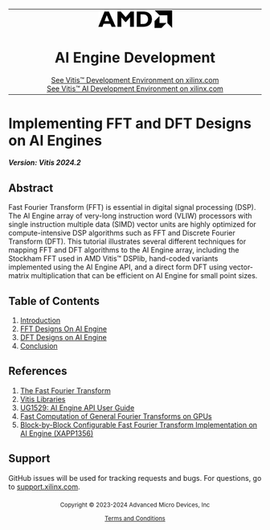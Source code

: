 ﻿
<table class="sphinxhide" width="100%">
 <tr width="100%">
    <td align="center"><img src="https://raw.githubusercontent.com/Xilinx/Image-Collateral/main/xilinx-logo.png" width="30%"/><h1>AI Engine Development</h1>
    <a href="https://www.xilinx.com/products/design-tools/vitis.html">See Vitis™ Development Environment on xilinx.com</br></a>
    <a href="https://www.xilinx.com/products/design-tools/vitis/vitis-ai.html">See Vitis™ AI Development Environment on xilinx.com</a>
    </td>
 </tr>
</table>

# Implementing FFT and DFT Designs on AI Engines

***Version: Vitis 2024.2***

## Abstract

Fast Fourier Transform (FFT) is essential in digital signal processing (DSP). The AI Engine array of
very-long instruction word (VLIW) processors with single instruction multiple data (SIMD) vector
units are highly optimized for compute-intensive DSP algorithms such as FFT and Discrete
Fourier Transform (DFT). This tutorial illustrates several different techniques for
mapping FFT and DFT algorithms to the AI Engine array, including the Stockham FFT used in
AMD Vitis™ DSPlib, hand-coded variants implemented using the AI Engine API, and a direct form
DFT using vector-matrix multiplication that can be efficient on AI Engine for small point sizes.

## Table of Contents

1. [Introduction](md/intro.md#introduction)
2. [FFT Designs On AI Engine](md/fft-aie.md#fft-aie)
3. [DFT Designs on AI Engine](md/dft-aie.md#dfe-aie)
4. [Conclusion](md/conclusion.md#conclusion)

## References

1. [The Fast Fourier Transform](https://ieeexplore.ieee.org/abstract/document/5217220)
2. [Vitis Libraries](https://docs.amd.com/r/en-US/Vitis_Libraries/dsp/index.html)
3. [UG1529: AI Engine API User Guide](https://www.xilinx.com/htmldocs/xilinx2023_2/aiengine_api/aie_api/doc/index.html)
4. [Fast Computation of General Fourier Transforms on GPUs](https://ieeexplore.ieee.org/document/4607357)
5. [Block-by-Block Configurable Fast Fourier Transform Implementation on AI Engine (XAPP1356)](https://docs.amd.com/r/en-US/xapp1356-fft-ai-engine/Summary)

## Support

GitHub issues will be used for tracking requests and bugs. For questions, go to [support.xilinx.com](http://support.xilinx.com/).


<p class="sphinxhide" align="center"><sub>Copyright © 2023-2024 Advanced Micro Devices, Inc</sub></p>
<p class="sphinxhide" align="center"><sup><a href="https://www.amd.com/en/corporate/copyright">Terms and Conditions</a></sup></p>
